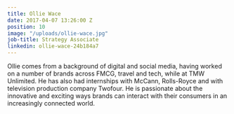 ```yaml
---
title: Ollie Wace
date: 2017-04-07 13:26:00 Z
position: 10
image: "/uploads/ollie-wace.jpg"
job-title: Strategy Associate
linkedin: ollie-wace-24b184a7
---
```


Ollie comes from a background of digital and social media, having worked on a number of brands across FMCG, travel and tech, while at TMW Unlimited. He has also had internships with McCann, Rolls-Royce and with television production company Twofour. He is passionate about the innovative and exciting ways brands can interact with their consumers in an increasingly connected world.